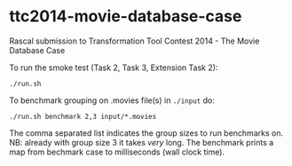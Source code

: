 ttc2014-movie-database-case
===========================

Rascal submission to Transformation Tool Contest 2014 - The Movie Database Case

To run the smoke test (Task 2, Task 3, Extension Task 2):

    ./run.sh
    
To benchmark grouping on .movies file(s) in `./input` do:

    ./run.sh benchmark 2,3 input/*.movies

The comma separated list indicates the group sizes to run benchmarks
on. NB: already with group size 3 it takes _very_ long. The benchmark
prints a map from bechmark case to milliseconds (wall clock time).

